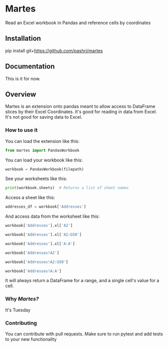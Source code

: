 # Martes

Read an Excel workbook in Pandas and reference cells by coordinates

## Installation

pip install git+https://github.com/pashri/martes

## Documentation

This is it for now.

## Overview

Martes is an extension onto pandas meant to allow access to DataFrame slices by their Excel Coordinates. It's good for reading in data from Excel. It's not good for saving data to Excel.

### How to use it

You can load the extension like this:

```python
from martes import PandasWorkbook
```

You can load your workbook like this:

```python
workbook = PandasWorkbook(filepath)
```

See your worksheets like this:

```python
print(workbook.sheets)  # Returns a list of sheet names
```

Access a sheet like this:

```python
addresses_df = workbook['Addresses']
```

And access data from the worksheet like this:

```python
workbook['Addresses'].xl['A2']
```

```python
workbook['Addresses'].xl['A2:G50']
```

```python
workbook['Addresses'].xl['A:A']
```

```python
workbook['Addresses!A2']
```

```python
workbook['Addresses!A2:G50']
```

```python
workbook['Addresses!A:A']
```

It will always return a DataFrame for a range, and a single cell's value for a cell.

### Why _Martes?_

It's Tuesday

### Contributing

You can contribute with pull requests. Make sure to run pytest and add tests to your new functionality
